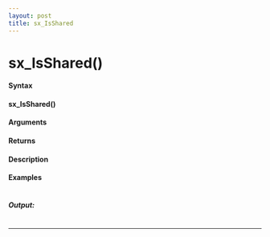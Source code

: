```yaml
---
layout: post
title: sx_IsShared
---
```


# sx_IsShared()


#### Syntax

#### sx_IsShared()

#### Arguments

#### Returns

#### Description

#### Examples

```

```

##### Output:

```

```

---
